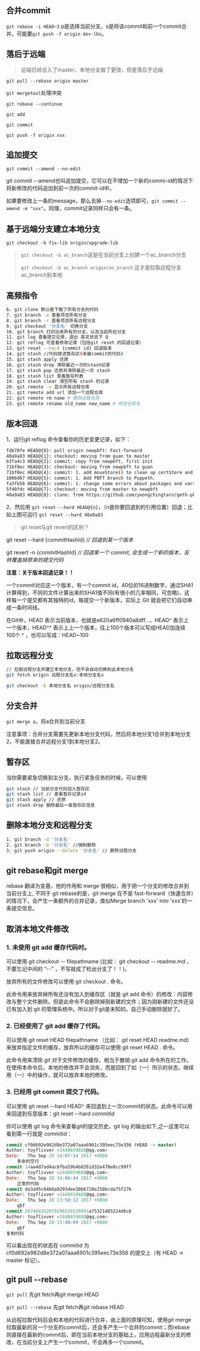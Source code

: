 ## 合并commit

`git rebase -i HEAD~3`
p是选择当前分支，s是将该commit和前一个commit合并。可能要`git push -f origin dev-lbs`。

## 落后于远端

> 远端已经合入了master，本地分支做了更改，但是落后于远端

`git pull --rebase origin master`

`git mergetool`处理冲突

`git rebase --continue`

`git add`

`git commit`

`git push -f origin xxx`

## 追加提交

`git commit --amend --no-edit`

git commit --amend也叫追加提交，它可以在不增加一个新的commi-id的情况下将新修改的代码追加到前一次的commit-id中。

如果要修改上一条的message，那么去掉`--no-edit`选项即可，`git commit --amend -m "xxx"`。同理，commit记录同样只会有一条。

## 基于远端分支建立本地分支

`git checkout -b fix-lib origin/upgrade-lib`

> `git checkout -b ac_branch`这是在当前分支上创建一个ac_branch分支
>
> `git checkout -b ac_branch origin/ac_branch` 这才是拉取远程分支ac_branch到本地

## 高频指令

```bash
6. git clone 默认是下载了所有分支的代码
7. git branch -a 查看项目所有分支
8. git branch -r 查看项目所有远程分支
9. git checkout '分支名' 切换分支
10. git branch 打印出来所有的分支，以及当前所在分支
11. git log 查看提交记录，退出 英文状态下 Q
12. git reflog 可查看修改记录（包括git reset 的回退记录）
13. git reset --hard {commit id} 回退版本
14. git stash //代码放进暂存区(未被commit的代码)
15. git stash apply 还原
16. git stash drop 清除最近一次的stash记录
17. git stash pop 还原并清除最近一次 stash
18. git stash list 查看暂存列表
19. git stash clear 清空所有 stash 的记录
20. git remote -v 显示所有远程仓库
21. git remote add url 添加一个远程仓库
22. git remote rm name # 删除远程仓库
23. git remote rename old_name new_name # 修改仓库名
```

## 版本回退

1、运行git reflog 命令查看你的历史变更记录，如下：

```bash
fdb70fe HEAD@{0}: pull origin newpbft: Fast-forward
40a9a83 HEAD@{1}: checkout: moving from guan to master
b3fa4c3 HEAD@{2}: commit: copy from newpbft, first init
71bf0ec HEAD@{3}: checkout: moving from newpbft to guan
71bf0ec HEAD@{4}: commit: 1. add moveStore() to clean up certStore and blockStore.
1006d67 HEAD@{5}: commit: 1. Add PBFT branch to Puppeth.
fa3fb56 HEAD@{6}: commit: 1. change some errors about packages and vars
5f40fdc HEAD@{7}: checkout: moving from master to newpbft
40a9a83 HEAD@{8}: clone: from https://github.com/yeongchingtarn/geth-pbft.git
```

2、然后用 `git reset --hard HEAD@{n}`，（n是你要回退到的引用位置）回退；比如上图可运行 `git reset --hard 40a9a83`

> git reset与git revert的区别？

git reset --hard {commitHashId} *// 回退到某一个版本* 

git revert -n {commitHashId} *// 回退某一个 commit, 会生成一个新的版本，反转覆盖掉原来的提交代码*

**注意：关于版本回退记录！！**

一个commit对应这一个版本，有一个commit id，40位的16进制数字，通过SHA1计算得到，不同的文件计算出来的SHA1值不同(有很小的几率相同，可忽略)，这样每一个提交都有其独特的id。每提交一个新版本，实际上 Git 就会把它们自动串成一条时间线。

在Git中，HEAD 表示当前版本，也就是e620a6ff0940a8dff…，HEAD^ 表示上一个版本，HEAD^^ 表示上上一个版本，往上100个版本可以写成HEAD加连续100个 ^ ，也可以写成：HEAD~100

## 拉取远程分支

```bash
// 拉取远程分支并建立本地分支，但不会自动切换到此本地分支
git fetch origin 远程分支名x:本地分支名x

git checkout -b 本地分支名 origin/远程分支名
```

## 分支合并

`git merge a`，将a合并到当前分支

注意事项：合并分支需要先更新本地分支代码，然后将本地分支1合并到本地分支2，不能直接合并远程分支1到本地分支2。

## 暂存区

当你需要紧急切换到主分支，执行紧急任务的时候，可以使用

```bash
git stash // 当前分支代码加入暂存区
git stash list // 查看暂存记录id
git stash apply // 还原
git stash drop 删除最后一条暂存区信息
```

## 删除本地分支和远程分支

```bash
1. git branch -d '分支名'
2. git branch -D '分支名' //强制删除
3. git push origin --delete '分支名' // 删除远程分支
```

## git rebase和git merge

rebase 翻译为变基，他的作用和 merge 很相似，用于把一个分支的修改合并到当前分支上, 不同于 git rebase的是，git merge 在不是 fast-forward（快速合并）的情况下，会产生一条额外的合并记录，类似Merge branch 'xxx' into 'xxx'的一条提交信息。

## 取消本地文件修改

### 1. 未使用 git add 缓存代码时。

可以使用 git checkout -- filepathname (比如： git checkout -- readme.md  ，不要忘记中间的 “--” ，不写就成了检出分支了！！)。

放弃所有的文件修改可以使用 git checkout .  命令。

此命令用来放弃掉所有还没有加入到缓存区（就是 git add 命令）的修改：内容修改与整个文件删除。但是此命令不会删除掉刚新建的文件；因为刚新建的文件还没已有加入到 git 的管理系统中。所以对于git是未知的。自己手动删除就好了。

### 2. 已经使用了  git add 缓存了代码。

可以使用  git reset HEAD filepathname （比如： git reset HEAD readme.md）来放弃指定文件的缓存，放弃所以的缓存可以使用 git reset HEAD . 命令。

此命令用来清除 git  对于文件修改的缓存。相当于撤销 git add 命令所在的工作。在使用本命令后，本地的修改并不会消失，而是回到了如（一）所示的状态。继续用（一）中的操作，就可以放弃本地的修改。

### 3. 已经用 git commit  提交了代码。

可以使用 git reset --hard HEAD^ 来回退到上一次commit的状态。此命令可以用来回退到任意版本：git reset --hard  commitid

你可以使用 git log 命令来查看git的提交历史。git log 的输出如下,之一这里可以看到第一行就是 commitid：

```sql
commit cf0d692e982d8e372a07aaa6901c395eec73e356 (HEAD -> master)
Author: toyflivver <2440659688@qq.com>
Date:   Thu Sep 28 14:07:14 2017 +0800
    多余的空行
commit 14aa4d7ad4ac6fba59b4b8261d32e478e8cc99ff
Author: toyflivver <2440659688@qq.com>
Date:   Thu Sep 28 14:06:44 2017 +0800
    正常的代码
commit da3a95c84b6a92934ee30b6728e258bcda75f276
Author: toyflivver <2440659688@qq.com>
Date:   Thu Sep 28 13:58:12 2017 +0800
    qbf
commit 267466352079296520320991a75321485224d6c6
Author: toyflivver <2440659688@qq.com>
Date:   Thu Sep 28 13:40:09 2017 +0800
    qbf
复制代码
```

可以看出现在的状态在 commitid 为 cf0d692e982d8e372a07aaa6901c395eec73e356 的提交上（有 HEAD -> master 标记）。

## git pull --rebase

`git pull` 先git fetch再git merge HEAD

`git pull --rebase` 先git fetch再git rebase HEAD

从远程拉取代码后会和本地的代码进行合并，由上面的原理可知，使用git merge拉取最新的另一个分支的commit后，还会多产生一个合并的commit；而rebase则直接在最新的commit后，即在当前本地分支的基础上，应用远程最新分支的修改，在当前分支上产生一个commit，不会再多一个commit。